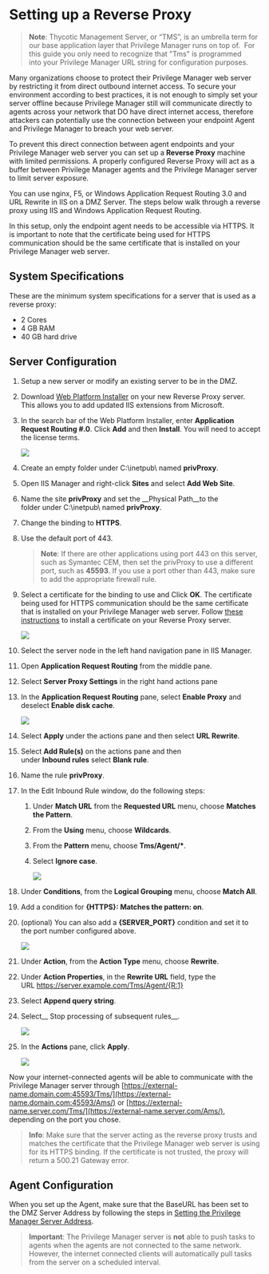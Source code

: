 [title]: # (Reverse Proxy)
[tags]: # (reverse)
[priority]: # (2)
# Setting up a Reverse Proxy

>**Note**:
>Thycotic Management Server, or “TMS”, is an umbrella term for our base application layer that Privilege Manager runs on top of.  For this guide you only need to recognize that "Tms" is programmed into your Privilege Manager URL string for configuration purposes.

Many organizations choose to protect their Privilege Manager web server by restricting it from direct outbound internet access. To secure your environment according to best practices, it is not enough to simply set your server offline because Privilege Manager still will communicate directly to agents across your network that DO have direct internet access, therefore attackers can potentially use the connection between your endpoint Agent and Privilege Manager to breach your web server.

To prevent this direct connection between agent endpoints and your Privilege Manager web server you can set up a __Reverse Proxy__ machine with limited permissions. A properly configured Reverse Proxy will act as a buffer between Privilege Manager agents and the Privilege Manager server to limit server exposure.

You can use nginx, F5, or Windows Application Request Routing 3.0 and URL Rewrite in IIS on a DMZ Server. The steps below walk through a reverse proxy using IIS and Windows Application Request Routing.

In this setup, only the endpoint agent needs to be accessible via HTTPS. It is important to note that the certificate being used for HTTPS communication should be the same certificate that is installed on your Privilege Manager web server.

## System Specifications

These are the minimum system specifications for a server that is used as a reverse proxy:

* 2 Cores
* 4 GB RAM
* 40 GB hard drive

## Server Configuration

1. Setup a new server or modify an existing server to be in the DMZ.
1. Download [Web Platform Installer](http://www.microsoft.com/web/downloads/platform.aspx) on your new Reverse Proxy server. This allows you to add updated IIS extensions from Microsoft.
1. In the search bar of the Web Platform Installer, enter __Application Request Routing #.0__. Click __Add__ and then __Install__. You will need to accept the license terms.

   ![](images/proxy/61b45b6ccb4cf9e804d8ca4643f424d3.png)
1. Create an empty folder under C:\\inetpub\\ named __privProxy__.
1. Open IIS Manager and right-click __Sites__ and select __Add Web Site__.
1. Name the site __privProxy__ and set the __Physical Path__to the folder under C:\\inetpub\\ named __privProxy__.
1. Change the binding to __HTTPS__.
1. Use the default port of 443. 
   >**Note**:
   >If there are other applications using port 443 on this server, such as Symantec CEM, then set the privProxy to use a different port, such as __45593__. If you use a port other than 443, make sure to add the appropriate firewall rule.
1. Select a certificate for the binding to use and Click __OK__. The certificate being used for HTTPS communication should be the same certificate that is installed on your Privilege Manager web server. Follow [these instructions](https://thycotic.force.com/support/s/article/Trusting-an-SSL-Certificate-on-a-Client-Machine) to install a certificate on your Reverse Proxy server. 

   ![](images/proxy/35629e862fbc4c513a98ba891874e52e.png)
1. Select the server node in the left hand navigation pane in IIS Manager.
1. Open __Application Request Routing__ from the middle pane.
1. Select __Server Proxy Settings__ in the right hand actions pane
1. In the __Application Request Routing__ pane, select __Enable Proxy__ and deselect __Enable disk cache__. 

   ![](images/proxy/e7ec2a6643604dd113be1d819c0fb097.png)
1. Select __Apply__ under the actions pane and then select __URL Rewrite__.
1. Select __Add Rule(s)__ on the actions pane and then under __Inbound rules__ select __Blank rule__.
1. Name the rule __privProxy__.
1. In the Edit Inbound Rule window, do the following steps:

   1. Under __Match URL__ from the __Requested URL__ menu, choose __Matches the Pattern__.
   1. From the __Using__ menu, choose __Wildcards__.
   1. From the __Pattern__ menu, choose __Tms/Agent/*__.
   1. Select __Ignore case__.

      ![](images/proxy/af81bbaabd7c92ac3ce77402beea8501.png)
1. Under __Conditions__, from the __Logical Grouping__ menu, choose __Match All__.
1. Add a condition for __{HTTPS}: Matches the pattern: on__.
1. (optional) You can also add a __{SERVER_PORT}__ condition and set it to the port number configured above.  

   ![](images/proxy/4fce737ade8cda4a0bee58f47a83eaed.png)
1. Under __Action__, from the __Action Type__ menu, choose __Rewrite__.
1. Under __Action Properties__, in the __Rewrite URL__ field, type the URL https://server.example.com/Tms/Agent/{R:1}
1. Select __Append query string__.
1. Select__ Stop processing of subsequent rules__.

   ![](images/proxy/2ef018fffaac090cfbd244476fd89fc7.png)
1. In the __Actions__ pane, click __Apply__.

   ![](images/proxy/e99d60248b0860fc077e2a746828965b.png)

Now your internet-connected agents will be able to communicate with the Privilege Manager server
through [https://external-name.domain.com:45593/Tms/](https://external-name.domain.com:45593/Ams/) or [https://external-name.server.com/Tms/](https://external-name.server.com/Ams/), depending on the port you chose.

>**Info**:
>Make sure that the server acting as the reverse proxy trusts and matches the certificate that the Privilege Manager web server is using for its HTTPS binding. If the certificate is not trusted, the proxy will return a 500.21 Gateway error.

## Agent Configuration

When you set up the Agent, make sure that the BaseURL has been set to the DMZ Server Address by following the steps in [Setting the Privilege Manager Server Address](https://thycotic.force.com/support/s/article/Setting-the-Privilege-Manager-Server-Address).

>**Important**:
>The Privilege Manager server is __not__ able to push tasks to agents when the agents are not connected to the same network. However, the internet connected clients will automatically pull tasks from the server on a scheduled interval.
